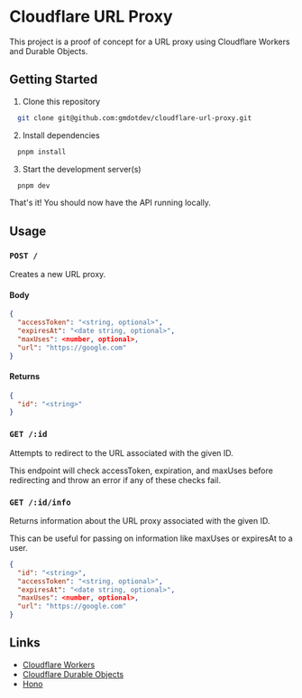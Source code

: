 # Cloudflare URL Proxy

This project is a proof of concept for a URL proxy using Cloudflare Workers and Durable Objects.

## Getting Started

1. Clone this repository

```bash
  git clone git@github.com:gmdotdev/cloudflare-url-proxy.git
```

2. Install dependencies

```bash
  pnpm install
```

3. Start the development server(s)

```bash
  pnpm dev
```

That's it! You should now have the API running locally.

## Usage

### `POST /`

Creates a new URL proxy.

#### Body

```json
{
  "accessToken": "<string, optional>",
  "expiresAt": "<date string, optional>",
  "maxUses": <number, optional>,
  "url": "https://google.com"
}
```

#### Returns

```json
{
  "id": "<string>"
}
```

### `GET /:id`

Attempts to redirect to the URL associated with the given ID.

This endpoint will check accessToken, expiration, and maxUses before redirecting and throw an error if any of these checks fail.

### `GET /:id/info`

Returns information about the URL proxy associated with the given ID.

This can be useful for passing on information like maxUses or expiresAt to a user.

```json
{
  "id": "<string>",
  "accessToken": "<string, optional>",
  "expiresAt": "<date string, optional>",
  "maxUses": <number, optional>,
  "url": "https://google.com"
}
```

## Links

- [Cloudflare Workers](https://developers.cloudflare.com/workers/)
- [Cloudflare Durable Objects](https://developers.cloudflare.com/durable-objects/)
- [Hono](https://hono.dev)
